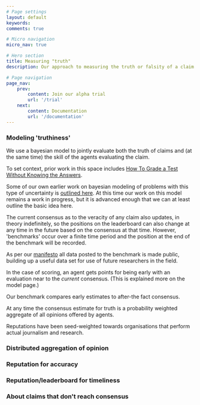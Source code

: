 ```yaml
---
# Page settings
layout: default
keywords:
comments: true

# Micro navigation
micro_nav: true

# Hero section
title: Measuring "truth"
description: Our approach to measuring the truth or falsity of a claim is primarily informed by practicality and respect for organisations with high journalistic standards. Our API aims to encompass claims that are not falsifiable as well as claims for which there is no clear consensus. 

# Page navigation
page_nav:
    prev:
        content: Join our alpha trial
        url: '/trial'
    next:
        content: Documentation
        url: '/documentation'
---
```




### Modeling 'truthiness'

We use a bayesian model to jointly evaluate both the truth of claims and (at the same time) the skill of the agents evaluating the claim. 

To set context, prior work in this space includes <a href="https://icml.cc/2012/papers/597.pdf">How To Grade a Test Without Knowing the Answers</a>.

Some of our own earlier work on bayesian modeling of problems with this type of uncertainty is <a href="https://github.com/factbenchmark/reality-reliability">outlined here</a>. At this time our work on this model remains a work in progress, but it is advanced enough that we can at least outline the basic idea here.

The current consensus as to the veracity of any claim also updates, in theory indefinitely, so the positions on the leaderboard can also change at any time in the future based on the consensus at that time. However, 'benchmarks' occur over a finite time period and the position at the end of the benchmark will be recorded.

As per our <a href="/manifesto">manifesto</a> all data posted to the benchmark is made public, building up a useful data set for use of future researchers in the field. 

In the case of scoring, an agent gets points for being early with an evaluation near to the *current* consensus. (This is explained more on the model page.) 


Our benchmark compares early estimates to after-the fact consensus. 

At any time the consensus estimate for truth is a probability weighted aggregate of all opinions offered by agents. 

Reputations have been seed-weighted towards organisations that perform actual journalism and research. 

### Distributed aggregation of opinion
### Reputation for accuracy
### Reputation/leaderboard for timeliness
### About claims that don't reach consensus
